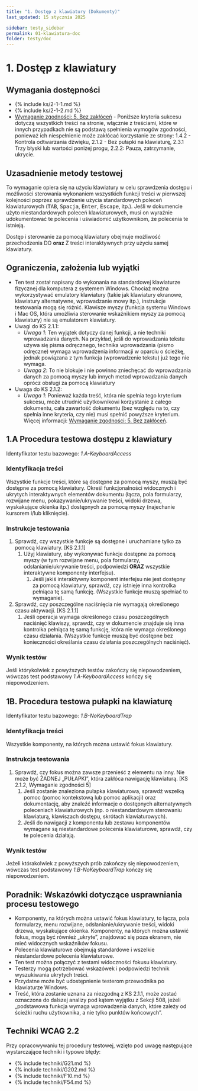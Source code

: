 ```yaml
---
title: "1. Dostęp z klawiatury (Dokumenty)"
last_updated: 15 stycznia 2025

sidebar: testy_sidebar
permalink: 01-klawiatura-doc
folder: testy/doc
---
```


# 1. Dostęp z klawiatury

## Wymagania dostępności
- {% include ks/2-1-1.md %}  
- {% include ks/2-1-2.md %}  
-   [Wymaganie zgodności: 5. Bez zakłóceń](https://www.w3.org/Translations/WCAG21-pl/#cc5) - Poniższe kryteria sukcesu dotyczą wszystkich treści na stronie, włącznie z treściami, które w innych przypadkach nie są podstawą spełnienia wymogów zgodności, ponieważ ich niespełnienie może zakłócać korzystanie ze strony: 1.4.2 - Kontrola odtwarzania dźwięku, 2.1.2 - Bez pułapki na klawiaturę, 2.3.1 Trzy błyski lub wartości poniżej progu, 2.2.2: Pauza, zatrzymanie, ukrycie.

## Uzasadnienie metody testowej

To wymaganie opiera się na użyciu klawiatury w celu sprawdzenia dostępu i możliwości sterowania wykonaniem wszystkich funkcji treści w pierwszej kolejności poprzez sprawdzenie użycia standardowych poleceń klawiaturowych (<kbd>TAB</kbd>, <kbd>Spacja</kbd>, <kbd>Enter</kbd>, <kbd>Escape</kbd>, itp.). Jeśli w dokumencie użyto niestandardowych poleceń klawiaturowych, musi on wyraźnie udokumentować te polecenia i uświadomić użytkownikom, że polecenia te istnieją.

Dostęp i sterowanie za pomocą klawiatury obejmuje możliwość przechodzenia DO **oraz** Z treści interaktywnych przy użyciu  samej klawiatury.

## Ograniczenia, założenia lub wyjątki
-   Ten test został napisany do wykonania na standardowej klawiaturze fizycznej dla komputera z systemem Windows. Chociaż można wykorzystywać emulatory klawiatury (takie jak klawiatury ekranowe, klawiatury alternatywne, wprowadzanie mowy itp.), instrukcje testowania mogą się różnić. Klawisze myszy (funkcja systemu Windows i Mac OS, która umożliwia sterowanie wskaźnikiem myszy za pomocą klawiatury) nie są emulatorem klawiatury.
-   Uwagi do KS 2.1.1:
    -   *Uwaga 1*: Ten wyjątek dotyczy danej funkcji, a nie techniki wprowadzania danych. Na przykład, jeśli do wprowadzania tekstu używa się pisma odręcznego, technika wprowadzania (pismo odręczne) wymaga wprowadzenia informacji w oparciu o ścieżkę, jednak powiązana z tym funkcja (wprowadzenie tekstu) już tego nie wymaga.
    -   *Uwaga 2*: To nie blokuje i nie powinno zniechęcać do wprowadzania danych za pomocą myszy lub innych metod wprowadzania danych oprócz obsługi za pomocą klawiatury
-   Uwaga do KS 2.1.2:
    -   *Uwaga 1*: Ponieważ każda treść, która nie spełnia tego kryterium sukcesu, może utrudnić użytkownikowi korzystanie z całego dokumentu,  cała zawartość dokumentu (bez względu na to, czy spełnia inne kryteria, czy nie) musi spełnić powyższe kryterium. Więcej informacji: [Wymaganie zgodności: 5. Bez zakłóceń](https://www.w3.org/Translations/WCAG21-pl/#cc5).


## 1.A Procedura testowa dostępu z klawiatury
Identyfikator testu bazowego: *1.A-KeyboardAccess*

### Identyfikacja treści
<p id="d1aIC">Wszystkie funkcje treści, które są dostępne za pomocą myszy, muszą być dostępne za pomocą klawiatury. Określ funkcjonalności widocznych i ukrytych interaktywnych elementów dokumentu (łącza, pola formularzy, rozwijane menu, pokazywanie/ukrywanie treści, widoki drzewa, wyskakujące okienka itp.) dostępnych za pomocą myszy (najechanie kursorem i/lub kliknięcie).</p>

### Instrukcje testowania
1.  Sprawdź, czy wszystkie funkcje są dostępne i uruchamiane tylko za pomocą klawiatury. [KS 2.1.1]
    1.  Użyj klawiatury, aby wykonywać funkcje dostępne za pomocą myszy (w tym rozwijane menu, pola formularzy, odsłanianie/ukrywanie treści, podpowiedzi **ORAZ** wszystkie interaktywne komponenty interfejsu).
        1.  Jeśli jakiś interaktywny komponent interfejsu nie jest dostępny za pomocą klawiatury, sprawdź, czy istnieje inna kontrolka pełniąca tę samą funkcję. (Wszystkie funkcje muszą spełniać to wymaganie).
2.  Sprawdź, czy poszczególne naciśnięcia nie wymagają określonego czasu aktywacji. [KS 2.1.1]
    1.  Jeśli operacja wymaga określonego czasu poszczególnych naciśnięć klawiszy, sprawdź, czy w dokumencie znajduje się inna kontrolka pełniąca tę samą funkcję, która nie wymaga określonego czasu działania. (Wszystkie funkcje muszą być dostępne bez konieczności określania czasu działania poszczególnych naciśnięć).


### Wynik testów
<p id="d1aTR">Jeśli którykolwiek z powyższych testów zakończy się niepowodzeniem, wówczas test podstawowy <em>1.A-KeyboardAccess</em> kończy się niepowodzeniem.</p>

## 1B. Procedura testowa pułapki na klawiaturę

Identyfikator testu bazowego: *1.B-NoKeyboardTrap*

### Identyfikacja treści
<p id="d1bIC">Wszystkie komponenty, na których można ustawić fokus klawiatury.</p>

### Instrukcja testowania
1.  Sprawdź, czy fokus można zawsze przenieść z elementu na inny. Nie może być ŻADNEJ „PUŁAPKI”, która zakłóca nawigację klawiaturą. [KS 2.1.2, Wymaganie zgodności 5]
    1.  Jeśli zostanie znaleziona pułapka klawiaturowa, sprawdź wszelką pomoc (pomoc kontekstową lub pomoc aplikacji) oraz dokumentację, aby znaleźć informacje o dostępnych alternatywnych poleceniach klawiaturowych (np. o niestandardowym sterowaniu klawiaturą, klawiszach dostępu, skrótach klawiaturowych).
    2. Jeśli do nawigacji z komponentu lub zestawu komponentów wymagane są niestandardowe polecenia klawiaturowe, sprawdź, czy te polecenia działają.

### Wynik testów
Jeżeli którakolwiek z powyższych prób zakończy się niepowodzeniem, wówczas test podstawowy *1.B-NoKeyboardTrap* kończy się niepowodzeniem.

##  Poradnik: Wskazówki dotyczące usprawniania procesu testowego

- Komponenty, na których można ustawić fokus klawiatury, to łącza, pola formularzy, menu rozwijane, odsłanianie/ukrywanie treści, widoki drzewa, wyskakujące okienka. Komponenty, na których można ustawić fokus, mogą być również „ukryte”, znajdować się poza ekranem, nie mieć widocznych wskaźników fokusu.  
-   Polecenia klawiaturowe obejmują standardowe i wszelkie niestandardowe polecenia klawiaturowe.
-   Ten test można połączyć z testami widoczności fokusu klawiatury.
-   Testerzy mogą potrzebować wskazówek i podpowiedzi technik wyszukiwania ukrytych treści.
-   Przydatne może być udostępnienie testerom przewodnika po klawiaturze Windows.
-   Treść, która zostanie uznana za niezgodną z KS 2.1.1, może zostać oznaczona do dalszej analizy pod kątem wyjątku z Sekcji 508, jeżeli „podstawowa funkcja wymaga wprowadzenia danych, które zależy od ścieżki ruchu użytkownika, a nie tylko punktów końcowych”.


## Techniki WCAG 2.2
Przy opracowywaniu tej procedury testowej, wzięto pod uwagę następujące wystarczające techniki i typowe błędy:

- {% include techniki/G21.md %}
- {% include techniki/G202.md %}
- {% include techniki/F10.md %}
- {% include techniki/F54.md %}
